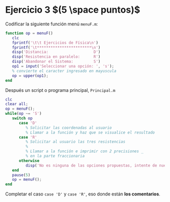 # Ejercicio 3 $(5 \space puntos)$ #
Codificar la siguiente función menú `menuF.m`:

```matlab
function op = menuF()
   clc
   fprintf('\t\t Ejercicios de Física\n')
   fprintf('\t************************\n')
   disp('Distancia:                    D')
   disp('Resistencia en paralelo:      R')
   disp('Abandonar el Sistema:         S')
   op1 = input('Seleccionar una opción: ', 's');
   % convierte el caracter ingresado en mayuscula
   op = upper(op1);
end
```

Después un script o programa principal, `Principal.m`

```matlab
clc
clear all;
op = menuF();
while(op ~= 'S')
   switch op
      case 'D'
         % Solicitar las coordenadas al usuario
         % Llamar a la función y haz que se visualice el resultado
      case 'R'
         % Solicitar al usuario las tres resistencias
         %
         % Llamar a la función e imprimir con 2 precisiones _
         % en la parte fraccionaria
      otherwise
         disp('No es ninguna de las opciones propuestas, intente de nuevo.')
   end
   pause(5)
   op = menuF();
end
```

Completar el caso `case 'D'` y `case 'R'`, eso donde están **los comentarios**.
